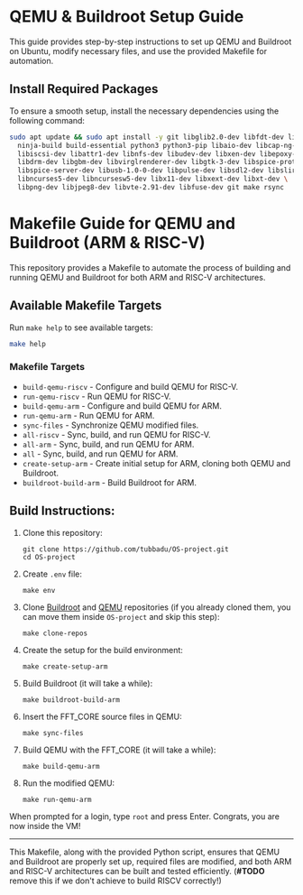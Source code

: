 # QEMU & Buildroot Setup Guide

This guide provides step-by-step instructions to set up QEMU and Buildroot on Ubuntu, modify necessary files, and use the provided Makefile for automation.

## Install Required Packages

To ensure a smooth setup, install the necessary dependencies using the following command:

```sh
sudo apt update && sudo apt install -y git libglib2.0-dev libfdt-dev libpixman-1-dev zlib1g-dev \
  ninja-build build-essential python3 python3-pip libaio-dev libcap-ng-dev \
  libiscsi-dev libattr1-dev libnfs-dev libudev-dev libxen-dev libepoxy-dev \
  libdrm-dev libgbm-dev libvirglrenderer-dev libgtk-3-dev libspice-protocol-dev \
  libspice-server-dev libusb-1.0-0-dev libpulse-dev libsdl2-dev libslirp-dev \
  libncurses5-dev libncursesw5-dev libx11-dev libxext-dev libxt-dev \
  libpng-dev libjpeg8-dev libvte-2.91-dev libfuse-dev git make rsync
```

# Makefile Guide for QEMU and Buildroot (ARM & RISC-V)

This repository provides a Makefile to automate the process of building and running QEMU and Buildroot for both ARM and RISC-V architectures.

## Available Makefile Targets

Run `make help` to see available targets:

```sh
make help
```

### Makefile Targets

- `build-qemu-riscv` - Configure and build QEMU for RISC-V.
- `run-qemu-riscv` - Run QEMU for RISC-V.
- `build-qemu-arm` - Configure and build QEMU for ARM.
- `run-qemu-arm` - Run QEMU for ARM.
- `sync-files` - Synchronize QEMU modified files.
- `all-riscv` - Sync, build, and run QEMU for RISC-V.
- `all-arm` - Sync, build, and run QEMU for ARM.
- `all` - Sync, build, and run QEMU for ARM.
- `create-setup-arm` - Create initial setup for ARM, cloning both QEMU and Buildroot.
- `buildroot-build-arm` - Build Buildroot for ARM.

## Build Instructions:

1. Clone this repository:
   
   ```shell
   git clone https://github.com/tubbadu/OS-project.git
   cd OS-project
   ```

2. Create `.env` file:
   
   ```shell
   make env
   ```

3. Clone [Buildroot](https://github.com/buildroot/buildroot) and [QEMU](https://github.com/qemu/qemu) repositories (if you already cloned them, you can move them inside `OS-project` and skip this step):
   
   ```shell
   make clone-repos
   ```

4. Create the setup for the build environment:
   
   ```shell
   make create-setup-arm
   ```

5. Build Buildroot (it will take a while):
   
   ```shell
   make buildroot-build-arm
   ```

6. Insert the FFT_CORE source files in QEMU:
   
   ```shell
   make sync-files
   ```

7. Build QEMU with the FFT_CORE (it will take a while):
   
   ```shell
   make build-qemu-arm
   ```

8. Run the modified QEMU:
   
   ```shell
   make run-qemu-arm
   ```
  
  When prompted for a login, type `root` and press Enter. Congrats, you are now inside the VM!
  
---

This Makefile, along with the provided Python script, ensures that QEMU and Buildroot are properly set up, required files are modified, and both ARM and RISC-V architectures can be built and tested efficiently. (**#TODO** remove this if we don't achieve to build RISCV correctly!)
